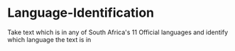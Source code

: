 # Language-Identification
Take text which is in any of South Africa's 11 Official languages and identify which language the text is in
